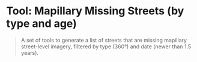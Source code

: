 # Tool: Mapillary Missing Streets (by type and age)

> A set of tools to generate a list of streets that are missing mapillary street-level imagery, filtered by type (360°) and date (newer than 1.5 years).
